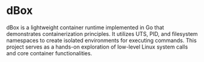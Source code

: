 # dBox
dBox is a lightweight container runtime implemented in Go that demonstrates containerization principles. It utilizes UTS, PID, and filesystem namespaces to create isolated environments for executing commands. This project serves as a hands-on exploration of low-level Linux system calls and core container functionalities.
